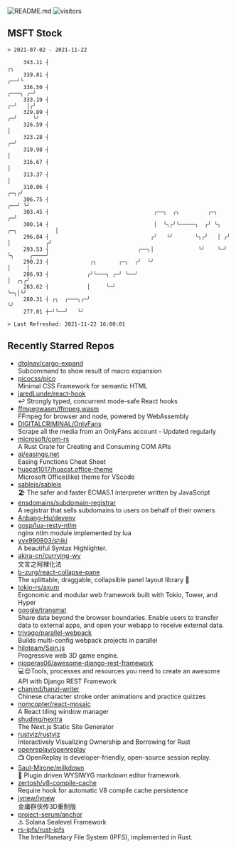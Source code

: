 ![README.md](https://github.com/Gerhut/Gerhut/workflows/README.md/badge.svg)
![visitors](https://visitors.vercel.app/Gerhut/Gerhut?token=8cf69d1f6813d272ef062726b6070c9be4ff72038cfe5a7ded7384a8da65d866)

## MSFT Stock

```
> 2021-07-02 - 2021-11-22

     343.11 ┤                                                                                                 ╭╮ 
     339.81 ┤                                                                                              ╭──╯╰ 
     336.50 ┤                                                                                      ╭───╮ ╭─╯     
     333.19 ┤                                                                                    ╭─╯   │╭╯       
     329.89 ┤                                                                                  ╭─╯     ╰╯        
     326.59 ┤                                                                                  │                 
     323.28 ┤                                                                                ╭─╯                 
     319.98 ┤                                                                                │                   
     316.67 ┤                                                                                │                   
     313.37 ┤                                                                                │                   
     310.06 ┤                                                                            ╭─╮╭╯                   
     306.75 ┤                                                                         ╭──╯ ╰╯                    
     303.45 ┤                                 ╭──╮  ╭╮         ╭─╮                  ╭─╯                          
     300.14 ┤                                 │  ╰╮╭╯╰─────╮  ╭╯ ╰╮  ╭─╮            │                            
     296.84 ┤                                ╭╯   ╰╯       ╰╮╭╯   │ ╭╯ │           ╭╯                            
     293.53 ┤                            ╭──╮│              ╰╯    ╰─╯  ╰╮     ╭────╯                             
     290.23 ┤             ╭╮       ╭─╮  ╭╯  ╰╯                          │     │                                  
     286.93 ┤            ╭╯╰───╮ ╭─╯ ╰──╯                               │  ╭╮╭╯                                  
     283.62 ┤            │     ╰─╯                                      ╰─╮│╰╯                                   
     280.31 ┤ ╭╮  ╭───╮╭─╯                                                ╰╯                                     
     277.01 ┼─╯╰──╯   ╰╯                                                                                         

> Last Refreshed: 2021-11-22 16:00:01
```

## Recently Starred Repos

- [dtolnay/cargo-expand](https://github.com/dtolnay/cargo-expand)  
  Subcommand to show result of macro expansion
- [picocss/pico](https://github.com/picocss/pico)  
  Minimal CSS Framework for semantic HTML
- [jaredLunde/react-hook](https://github.com/jaredLunde/react-hook)  
  ↩ Strongly typed, concurrent mode-safe React hooks
- [ffmpegwasm/ffmpeg.wasm](https://github.com/ffmpegwasm/ffmpeg.wasm)  
  FFmpeg for browser and node, powered by WebAssembly
- [DIGITALCRIMINAL/OnlyFans](https://github.com/DIGITALCRIMINAL/OnlyFans)  
  Scrape all the media from an OnlyFans account - Updated regularly
- [microsoft/com-rs](https://github.com/microsoft/com-rs)  
  A Rust Crate for Creating and Consuming COM APIs
- [ai/easings.net](https://github.com/ai/easings.net)  
  Easing Functions Cheat Sheet
- [huacat1017/huacat.office-theme](https://github.com/huacat1017/huacat.office-theme)  
  Microsoft Office(like) theme for VScode
- [sablejs/sablejs](https://github.com/sablejs/sablejs)  
  🏖️ The safer and faster ECMA5.1 interpreter written by JavaScript
- [ensdomains/subdomain-registrar](https://github.com/ensdomains/subdomain-registrar)  
  A registrar that sells subdomains to users on behalf of their owners
- [Anbang-Hu/devenv](https://github.com/Anbang-Hu/devenv)  
- [gosp/lua-resty-ntlm](https://github.com/gosp/lua-resty-ntlm)  
  nginx ntlm module implemented by lua
- [yyx990803/shiki](https://github.com/yyx990803/shiki)  
  A beautiful Syntax Highlighter.
- [akira-cn/currying-wy](https://github.com/akira-cn/currying-wy)  
  文言之柯裡化法
- [b-zurg/react-collapse-pane](https://github.com/b-zurg/react-collapse-pane)  
  The splittable, draggable, collapsible panel layout library 🎉
- [tokio-rs/axum](https://github.com/tokio-rs/axum)  
  Ergonomic and modular web framework built with Tokio, Tower, and Hyper
- [google/transmat](https://github.com/google/transmat)  
  Share data beyond the browser boundaries. Enable users to transfer data to external apps, and open your webapp to receive external data.
- [trivago/parallel-webpack](https://github.com/trivago/parallel-webpack)  
  Builds multi-config webpack projects in parallel
- [hiloteam/Sein.js](https://github.com/hiloteam/Sein.js)  
  Progressive web 3D game engine.
- [nioperas06/awesome-django-rest-framework](https://github.com/nioperas06/awesome-django-rest-framework)  
   💻😍Tools, processes and resources you need to create an awesome API with Django REST Framework
- [chanind/hanzi-writer](https://github.com/chanind/hanzi-writer)  
  Chinese character stroke order animations and practice quizzes
- [nomcopter/react-mosaic](https://github.com/nomcopter/react-mosaic)  
  A React tiling window manager
- [shuding/nextra](https://github.com/shuding/nextra)  
  The Next.js Static Site Generator
- [rustviz/rustviz](https://github.com/rustviz/rustviz)  
  Interactively Visualizing Ownership and Borrowing for Rust
- [openreplay/openreplay](https://github.com/openreplay/openreplay)  
  :tv: OpenReplay is developer-friendly, open-source session replay.
- [Saul-Mirone/milkdown](https://github.com/Saul-Mirone/milkdown)  
  🍼 Plugin driven WYSIWYG  markdown editor framework.
- [zertosh/v8-compile-cache](https://github.com/zertosh/v8-compile-cache)  
  Require hook for automatic V8 compile cache persistence
- [jynew/jynew](https://github.com/jynew/jynew)  
  金庸群侠传3D重制版
- [project-serum/anchor](https://github.com/project-serum/anchor)  
  ⚓ Solana Sealevel Framework
- [rs-ipfs/rust-ipfs](https://github.com/rs-ipfs/rust-ipfs)  
  The InterPlanetary File System (IPFS), implemented in Rust.
